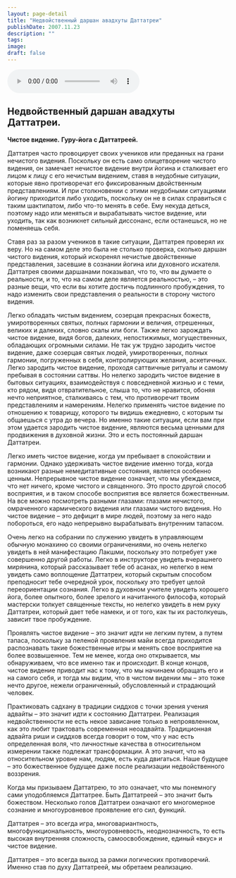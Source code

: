 ```yaml
---
layout: page-detail
title: "Недвойственный даршан авадхуты Даттатреи"
publishDate: 2007.11.23
description: ""
tags:
image:
draft: false
---
```


<audio title="2007.11.23 - Недвойственный даршан авадхуты Даттатреи.mp3" src="/upload/iblock/d91/d91d6b079827a7452ad8b47adac7188d.mp3" controls=""></audio>

## **Недвойственный даршан авадхуты Даттатреи.**  
**Чистое видение.** **Гуру-йога с Даттатреей.**
  
  
 Даттатрея часто провоцирует своих учеников или преданных на грани нечистого видения. Поскольку он есть само олицетворение чистого видения, он замечает нечистое видение внутри йогина и сталкивает его лицом к лицу с его нечистым видением, ставя в неудобные ситуации, которые явно противоречат его фиксированным двойственным представлениям. И при столкновении с этими неудобными ситуациями йогину приходится либо уходить, поскольку он не в силах справиться с таким шактипатом, либо что-то менять в себе. Ему некуда деться, поэтому надо или меняться и вырабатывать чистое видение, или уходить, так как возникнет сильный диссонанс, если останешься, но не поменяешь себя. 

 Ставя раз за разом учеников в такие ситуации, Даттатрея проверял их веру. Но на самом деле это была не столько проверка, сколько даршан чистого видения, который искоренял нечистые двойственные представления, засевшие в сознании йогина или духовного искателя. Даттатрея своими даршанами показывал, что то, что вы думаете о реальности, и то, что на самом деле является реальностью, – это разные вещи, что если вы хотите достичь подлинного пробуждения, то надо изменить свои представления о реальности в сторону чистого видения.

 Легко обладать чистым видением, созерцая прекрасных божеств, умиротворенных святых, полных гармонии и величия, отрешенных, великих и далеких, словно скалы или боги. Также легко зарождать чистое видение, видя богов, далеких, непостижимых, могущественных, обладающих огромными силами. Не так уж трудно зародить чистое видение, даже созерцая святых людей, умиротворенных, полных гармонии, погруженных в себя, контролирующих желания, аскетичных. Легко зародить чистое видение, проходя саттвичные ритуалы и самому пребывая в состоянии саттвы. Но нелегко зародить чистое видение в бытовых ситуациях, взаимодействуя с повседневной жизнью и с теми, кто рядом, видя отвратительное, слыша то, что не нравится, обоняя нечто неприятное, сталкиваясь с тем, что противоречит твоим представлениям и намерениям. Нелегко применять чистое видение по отношению к товарищу, которого ты видишь ежедневно, с которым ты общаешься с утра до вечера. Но именно такие ситуации, если вам при этом удается зародить чистое видение, являются весьма ценными для продвижения в духовной жизни. Это и есть постоянный даршан Даттатреи.

 Легко иметь чистое видение, когда ум пребывает в спокойствии и гармонии. Однако удерживать чистое видение именно тогда, когда возникают разные немедитативные состояния, является особенно ценным. Непрерывное чистое видение означает, что мы убеждаемся, что нет ничего, кроме чистого и священного. Это просто другой способ восприятия, и в таком способе восприятия все является божественным. На все можно посмотреть разными глазами: глазами нечистого, омраченного кармического видения или глазами чистого видения. Но чистое видение – это дефицит в мире людей, поэтому за него надо побороться, его надо непрерывно вырабатывать внутренним тапасом.

 Очень легко на собрании по служению увидеть в управляющем обычную монахиню со своими ограничениями, но очень нелегко увидеть в ней манифестацию Лакшми, поскольку это потребует уже совершенно другой работы. Легко в инструкторе увидеть вчерашнего мирянина, который рассказывает тебе об асанах, но нелегко в нем увидеть само воплощение Даттатреи, который скрытым способом преподносит тебе очередной урок, поскольку это требует целой переориентации сознания. Легко в духовном учителе увидеть хорошего йога, более опытного, более зрелого и начитанного философа, который мастерски толкует священные тексты, но нелегко увидеть в нем руку Даттатреи, который дает тебе намеки, и от того, как ты их растолкуешь, зависит твое пробуждение.

 Проявлять чистое видение – это значит идти не легким путем, а путем тапаса, поскольку за пеленой проявления майи всегда приходится распознавать такие божественные игры и менять свое восприятие на более возвышенное. Тем не менее, когда оно открывается, мы обнаруживаем, что все именно так и происходит. В конце концов, чистое видение приводит нас к тому, что мы начинаем обращать его и на самого себя, и тогда мы видим, что в чистом видении мы – это тоже нечто другое, нежели ограниченный, обусловленный и страдающий человек.

 Практиковать садхану в традиции сиддхов с точки зрения учения адвайты – это значит идти к состоянию Даттатреи. Реализация недвойственности не есть некое зависание только в непроявленном, как это любит трактовать современная неоадвайта. Традиционная адвайта риши и сиддхов всегда говорит о том, что у нас есть определенная воля, что личностные качества в относительном измерении также подлежат трансформации. А это значит, что на относительном уровне нам, людям, есть куда двигаться. Наше будущее – это божественное будущее даже после реализации недвойственного воззрения.

 Когда мы призываем Даттатрею, то это означает, что мы понемногу сами уподобляемся Даттатрее. Быть Даттатреей – это значит быть божеством. Несколько голов Даттатреи означают его многомерное сознание и многоуровневое проявление его сил, функций.

 Даттатрея – это всегда игра, многовариантность, многофункциональность, многоуровневость, неоднозначность, то есть высокая внутренняя сложность, самоосвобождение, единый «вкус» и чистое видение.

 Даттатрея – это всегда выход за рамки логических противоречий. Именно став по духу Даттатреей, мы обретаем реализацию.
  
  
